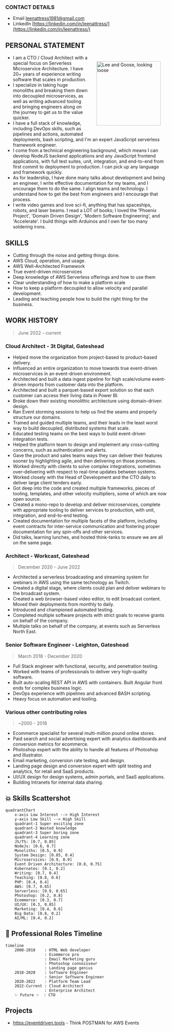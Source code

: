 ### CONTACT DETAILS
- Email leenattress1981@gmail.com
- LinkedIn [https://linkedin.com/in/leenattress/](https://linkedin.com/in/leenattress/)

## PERSONAL STATEMENT

<img align="right" width="200" style="padding:20px;" alt="Lee and Goose, looking loose" src="https://eventdriven.tools/markdown/images/lee-profile.png">

- I am a CTO / Cloud Architect with a special focus on Serverless Microservice Architecture. I have 20+ years of experience writing software that scales in production.
- I specialize in taking huge monoliths and breaking them down into decoupled microservices, as well as writing advanced tooling and bringing engineers along on the journey to get us to the value quicker.
- I have a full stack of knowledge, including DevOps skills, such as pipelines and actions, automated deployments, bash scripting, and I'm an expert JavaScript serverless framework engineer.
- I come from a technical engineering background, which means I can develop NodeJS backend applications and any JavaScript frontend applications, with full test suites, unit, integration, and end-to-end from first commit to deployment to production. I can pick up any language and framework quickly.
- As for leadership, I have done many talks about development and being an engineer, I write effective documentation for my teams, and I encourage them to do the same. I align teams and technology. I understand how to get the best from engineers and I encourage that process.
- I write video games and love sci-fi, anything that has spaceships, robots, and laser beams. I read a LOT of books; I loved the 'Phoenix Project', 'Domain Driven Design', 'Modern Software Engineering', and 'Accelerate'. I build things with Arduinos and I own far too many soldering irons.

## SKILLS
- Cutting through the noise and getting things done.
- AWS Cloud, operation, and usage.
- AWS Well-Architected Framework
- True event-driven microservices
- Deep knowledge of AWS Serverless offerings and how to use them
- Clear understanding of how to make a platform scale
- How to keep a platform decoupled to allow velocity and parallel development.
- Leading and teaching people how to build the right thing for the business.

## WORK HISTORY

> June 2022 - current

### Cloud Architect - 3t Digital, Gateshead

- Helped move the organization from project-based to product-based delivery.
- Influenced an entire organization to move towards true event-driven microservices in an event-driven environment.
- Architected and built a data ingest pipeline for high scale/volume event-driven imports from customer data into the platform.
- Architected and built a parquet-based export solution so that each customer can access their living data in Power BI.
- Broke down their existing monolithic architecture using domain-driven design.
- Ran Event storming sessions to help us find the seams and properly structure our domains.
- Trained and guided multiple teams, and their leads in the least worst way to build decoupled, distributed systems that scale.
- Educated testing teams on the best ways to build event-driven integration tests.
- Helped the platform team to design and implement any cross-cutting concerns, such as authentication and alerts.
- Gave the product and sales teams ways they can deliver their features sooner by highlighting agile, and then delivering on those promises.
- Worked directly with clients to solve complex integrations, sometimes over-delivering with respect to real-time updates between systems.
- Worked closely with the Head of Development and the CTO daily to deliver large client tenders early.
- Got deep into the code and created multiple frameworks, pieces of tooling, templates, and other velocity multipliers, some of which are now open source.
- Created a mono-repo to develop and deliver microservices, complete with appropriate tooling to deliver services to production, with unit, integration, and end-to-end testing.
- Created documentation for multiple facets of the platform, including event contracts for inter-service communication and fostering proper documentation for any spin-offs and other services.
- Did talks, learning lunches, and hosted think-tanks to ensure we are all on the same page.

### Architect - Workcast, Gateshead

> December 2020 - June 2022

- Architected a serverless broadcasting and streaming system for webinars in AWS using the same technology as Twitch.
- Created a digital stage, where clients could plan and deliver webinars to the broadcast system.
- Created a web browser-based video editor, to edit broadcast content. Moved their deployments from monthly to daily.
- Introduced and championed automated testing.
- Completed multiple software projects with strict goals to receive grants on behalf of the company.
- Multiple talks on behalf of the company, at events such as Serverless North East.

### Senior Software Engineer - Leighton, Gateshead

> March 2018 - December 2020

- Full Stack engineer with functional, security, and penetration testing.
- Worked with teams of professionals to deliver very high-quality software.
- Built auto-scaling REST API in AWS with containers. Built Angular front ends for complex business logic.
- DevOps experience with pipelines and advanced BASH scripting.
- Heavy focus on automation and tooling.

### Various other contributing roles

> ~2000 - 2018

- Ecommerce specialist for several multi-million pound online stores.
- Paid search and social advertising expert with analytics dashboards and conversion metrics for ecommerce.
- Photoshop expert with the ability to handle all features of Photoshop and Illustrator.
- Email marketing, conversion rate testing, and design.
- Landing page design and conversion expert with split testing and analytics, for retail and SaaS products.
- UI/UX design for design systems, admin portals, and SaaS applications.
- Building Intranets for internal data sharing.

## 💥 Skills Scattershot
```mermaid
quadrantChart
    x-axis Low Interest --> High Interest
    y-axis Low Skill --> High Skill
    quadrant-1 Super exciting zone
    quadrant-2 Wasted knowledge
    quadrant-3 Super boring zone
    quadrant-4 Learning zone
    JS/TS: [0.7, 0.85]
    NodeJs: [0.6, 0.7]
    Monoliths: [0.5, 0.9]
    System Design: [0.85, 0.4]
    Microservices: [0.9, 0.9]
    Event Driven Architecture: [0.8, 0.75]
    Kubernates: [0.1, 0.2]
    Writing: [0.7, 0.4]
    Teaching: [0.8, 0.6]
    PHP: [0.4, 0.4]
    AWS: [0.7, 0.65]
    Serverless: [0.9, 0.65]
    Photoshop: [0.2, 0.8]
    Ecommerce: [0.3, 0.7]
    UI/UX: [0.3, 0.85]
    Marketing: [0.4, 0.6]
    Big Data: [0.8, 0.2]
    AI/ML: [0.4, 0.2]
```

## 📆 Professional Roles Timeline
```mermaid
timeline
    2000-2018    : HTML Web developer
                 : Ecommerce pro
                 : Email Marketing guru
                 : Photoshop connoisseur
                 : Landing page genius
    2018-2020    : Software Engineer
                 : Senior Software Engineer
    2020-2022    : Platform Team Lead
    2022-Current : Cloud Architect
                 : Enterprise Architect
    ✨ Future ✨  : CTO 

```

## Projects

- https://eventdriven.tools - Think POSTMAN for AWS Events
